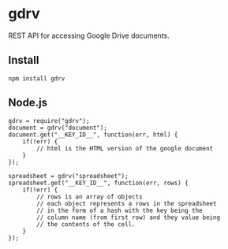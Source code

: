 # gdrv

REST API for accessing Google Drive documents.

## Install

	npm install gdrv

## Node.js

	gdrv = require("gdrv");
	document = gdrv("document");
	document.get("__KEY_ID__", function(err, html) {
		if(!err) {
			// html is the HTML version of the google document 
		}
	});

	spreadsheet = gdrv("spreadsheet");
	spreadsheet.get("__KEY_ID__", function(err, rows) {
		if(!err) {
			// rows is an array of objects
			// each object represents a rows in the spreadsheet
			// in the form of a hash with the key being the
			// column name (from first row) and they value being
			// the contents of the cell.
		}
	});


